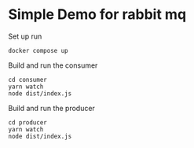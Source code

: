 # Simple Demo for rabbit mq

Set up run 

```
docker compose up
```

Build and run the consumer
```
cd consumer
yarn watch
node dist/index.js
```


Build and run the producer
```
cd producer
yarn watch
node dist/index.js
```
